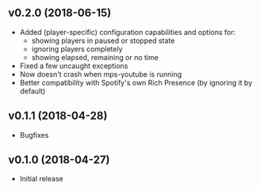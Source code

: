 v0.2.0 (2018-06-15)
-------------------

* Added (player-specific) configuration capabilities and options for:
  - showing players in paused or stopped state
  - ignoring players completely
  - showing elapsed, remaining or no time
* Fixed a few uncaught exceptions
* Now doesn't crash when mps-youtube is running
* Better compatibility with Spotify's own Rich Presence
  (by ignoring it by default)


v0.1.1 (2018-04-28)
-------------------

* Bugfixes


v0.1.0 (2018-04-27)
-------------------

* Initial release
